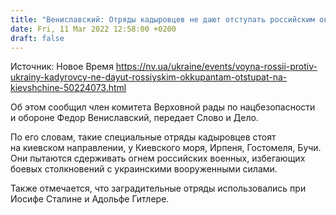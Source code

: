 ```yaml
---
title: "Вениславский: Отряды кадыровцев не дают отступать российским оккупантам в Киевской области"
date: Fri, 11 Mar 2022 12:58:00 +0200
draft: false
---
```

Источник: Новое Время https://nv.ua/ukraine/events/voyna-rossii-protiv-ukrainy-kadyrovcy-ne-dayut-rossiyskim-okkupantam-otstupat-na-kievshchine-50224073.html


Об этом сообщил член комитета Верховной рады по нацбезопасности и обороне Федор Вениславский, передает Слово и Дело.

 По его словам, такие специальные отряды кадыровцев стоят на киевском направлении, у Киевского моря, Ирпеня, Гостомеля, Бучи. Они пытаются сдерживать огнем российских военных, избегающих боевых столкновений с украинскими вооруженными силами.

 Также отмечается, что заградительные отряды использовались при Иосифе Сталине и Адольфе Гитлере.
